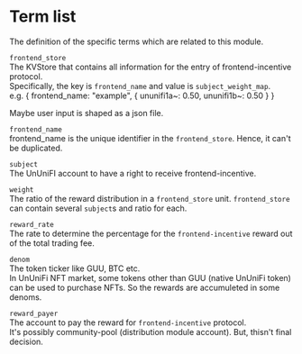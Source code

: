 # Term list

The definition of the specific terms which are related to this module.

`frontend_store`   
The KVStore that contains all information for the entry of frontend-incentive protocol.   
Specifically, the key is `frontend_name` and value is `subject_weight_map`.   
e.g. 
{ frontend_name: "example", { ununifi1a~: 0.50, ununifi1b~: 0.50 } }

Maybe user input is shaped as a json file.

`frontend_name`   
frontend_name is the unique identifier in the `frontend_store`. Hence, it can't be duplicated.    

`subject`    
The UnUniFI account to have a right to receive frontend-incentive.

`weight`   
The ratio of the reward distribution in a     `frontend_store` unit. `frontend_store` can contain several `subject`s and ratio for each. 

`reward_rate`   
The rate to determine the percentage for the `frontend-incentive` reward out of the total trading fee.

`denom`   
The token ticker like GUU, BTC etc.   
In UnUniFi NFT market, some tokens other than GUU (native UnUniFi token) can be used to purchase NFTs. So the rewards are accumuleted in some denoms.

`reward_payer`   
The account to pay the reward for `frontend-incentive` protocol.   
It's possibly community-pool (distribution module account). But, thisn't final decision.

